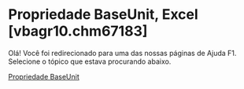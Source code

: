 
# Propriedade BaseUnit, Excel [vbagr10.chm67183]

Olá! Você foi redirecionado para uma das nossas páginas de Ajuda F1. Selecione o tópico que estava procurando abaixo.

[Propriedade BaseUnit](http://msdn.microsoft.com/library/05c83ae8-ab67-1330-3a78-f0219e72637a%28Office.15%29.aspx)

